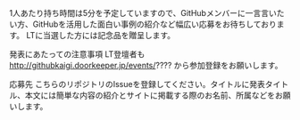1人あたり持ち時間は5分を予定していますので、GitHubメンバーに一言言いたい方、GitHubを活用した面白い事例の紹介など幅広い応募をお待ちしております。
LTに当選した方には記念品を贈呈します。

発表にあたっての注意事項
LT登壇者も http://githubkaigi.doorkeeper.jp/events/???? から参加登録をお願いします。

応募先
こちらのリポジトリのIssueを登録してください。タイトルに発表タイトル、本文には簡単な内容の紹介とサイトに掲載する際のお名前、所属などをお願いします。

